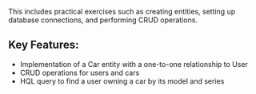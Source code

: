 This includes practical exercises such as creating entities, setting up database connections, and performing CRUD operations.

## Key Features:
- Implementation of a Car entity with a one-to-one relationship to User
- CRUD operations for users and cars
- HQL query to find a user owning a car by its model and series
